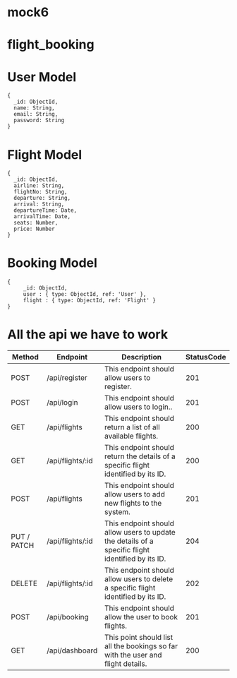 # mock6

# flight_booking
# User Model 
```
{
  _id: ObjectId,
  name: String,
  email: String,
  password: String
}
```

# Flight Model
```
{
  _id: ObjectId,
  airline: String,
  flightNo: String,
  departure: String,
  arrival: String,
  departureTime: Date,
  arrivalTime: Date,
  seats: Number,
  price: Number
}
```
# Booking Model
```
{
	 _id: ObjectId,
	 user : { type: ObjectId, ref: 'User' },
	 flight : { type: ObjectId, ref: 'Flight' }
}
```
# All the api we have to work
| Method | Endpoint | Description | StatusCode |
|---| --- | --- | --- |
|POST|/api/register|This endpoint should allow users to register.|201|
|POST|/api/login|This endpoint should allow users to login..|201|
|GET|/api/flights|This endpoint should return a list of all available flights.|200|
|GET|/api/flights/:id|This endpoint should return the details of a specific flight identified by its ID.|200|
| POST | /api/flights | This endpoint should allow users to add new flights to the system. | 201 |
| PUT / PATCH | /api/flights/:id | This endpoint should allow users to update the details of a specific flight identified by its ID. | 204 |
| DELETE | /api/flights/:id | This endpoint should allow users to delete a specific flight identified by its ID. | 202 |
| POST | /api/booking | This endpoint should allow the user to book flights. | 201 |
| GET | /api/dashboard | This point should list all the bookings so far with the user and flight details. | 200 |
